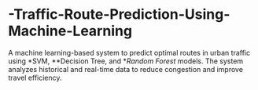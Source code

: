 # -Traffic-Route-Prediction-Using-Machine-Learning
A machine learning-based system to predict optimal routes in urban traffic using *SVM, **Decision Tree, and **Random Forest* models. The system analyzes historical and real-time data to reduce congestion and improve travel efficiency.
